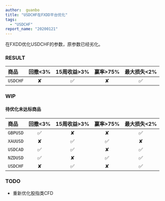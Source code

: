 ```yaml
---
author:  guanbo
title: "USDCHF在FXDD平台优化"
tags: 
  - "USDCHF"
report_name: "20200121"
---
```


在FXDD优化USDCHF的参数，原参数已经劣化。

### RESULT  

| 商品 | 回撤<3% | 15周收益>3% | 赢率>75% | 最大损失<2%|    
|:-|:-:|:-:|:-:|:-:|
| `USDCHF` | &#10008; | &#9989;  | &#10008;  | &#9989;  |     


### WIP

#### 待优化未达标商品

| 商品 | 回撤<3% | 15周收益>3% | 赢率>75% | 最大损失<2%|    
|:-|:-:|:-:|:-:|:-:|
| `GBPUSD` | &#9989; | &#10008;  | &#10008;  | &#9989;  |     
| `XAUUSD` | &#10008; | &#9989;  | &#9989;  | &#10008;  |     
| `USDCAD` | &#9989; | &#9989;  | &#10008;  | &#9989;  |     
| `NZDUSD` | &#9989; | &#10008;  | &#9989;  | &#9989;  |     
| `USDCHF` | &#10008; | &#9989;  | &#10008;  | &#9989;  |     

### TODO
- 重新优化股指类CFD
